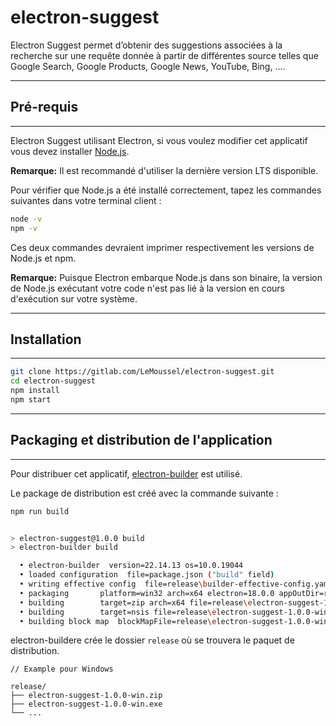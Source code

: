 # electron-suggest

Electron Suggest permet d’obtenir des suggestions associées à la recherche sur une requête donnée à partir de  différentes source telles que Google Search, Google Products, Google News, YouTube, Bing, ....

***

## Pré-requis

***

 Electron Suggest utilisant Electron, si vous voulez modifier cet applicatif vous devez installer [Node.js](https://nodejs.org/fr/download/).

 **Remarque:** Il est recommandé d'utiliser la dernière version LTS disponible.

Pour vérifier que Node.js a été installé correctement, tapez les commandes suivantes dans votre terminal client :

```sh
node -v
npm -v
```

Ces deux commandes devraient imprimer respectivement les versions de Node.js et npm.

**Remarque:** Puisque Electron embarque Node.js dans son binaire, la version de Node.js exécutant votre code n'est pas lié à la version en cours d'exécution sur votre système.

***

## Installation

***

```sh
git clone https://gitlab.com/LeMoussel/electron-suggest.git
cd electron-suggest
npm install
npm start
```

***

## Packaging et distribution de l'application

***

Pour distribuer cet applicatif, [electron-builder](https://www.electron.build/) est utilisé.

Le package de distribution est créé avec la commande suivante :

```sh
npm run build
```

```sh npm run build

> electron-suggest@1.0.0 build
> electron-builder build

  • electron-builder  version=22.14.13 os=10.0.19044
  • loaded configuration  file=package.json ("build" field)
  • writing effective config  file=release\builder-effective-config.yaml
  • packaging       platform=win32 arch=x64 electron=18.0.0 appOutDir=release\win-unpacked
  • building        target=zip arch=x64 file=release\electron-suggest-1.0.0-win.zip
  • building        target=nsis file=release\electron-suggest-1.0.0-win.exe archs=x64 oneClick=true perMachine=false
  • building block map  blockMapFile=release\electron-suggest-1.0.0-win.exe.blockmap
```

electron-buildere crée le dossier `release` où se trouvera le paquet de distribution.

```plain
// Example pour Windows

release/
├── electron-suggest-1.0.0-win.zip
├── electron-suggest-1.0.0-win.exe
└── ...
```
